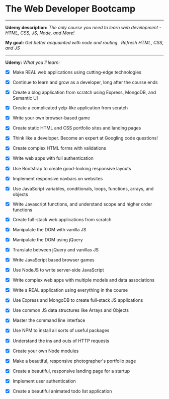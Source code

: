 # The Web Developer Bootcamp

***

**Udemy description:** _The only course you need to learn web development - HTML, CSS, JS, Node, and More!_

**My goal:** _Get better acquainted with node and routing.  Refresh HTML, CSS, and JS_

***

**Udemy:** _What you'll learn:_
- [x] Make REAL web applications using cutting-edge technologies
- [x] Continue to learn and grow as a developer, long after the course ends
- [x] Create a blog application from scratch using Express, MongoDB, and Semantic UI
- [x] Create a complicated yelp-like application from scratch
- [x] Write your own browser-based game
- [x] Create static HTML and CSS portfolio sites and landing pages
- [x] Think like a developer. Become an expert at Googling code questions!
- [x] Create complex HTML forms with validations
- [x] Write web apps with full authentication
- [x] Use Bootstrap to create good-looking responsive layouts
- [x] Implement responsive navbars on websites
- [x] Use JavaScript variables, conditionals, loops, functions, arrays, and objects
- [x] Write Javascript functions, and understand scope and higher order functions
- [x] Create full-stack web applications from scratch
- [x] Manipulate the DOM with vanilla JS
- [x] Manipulate the DOM using jQuery
- [x] Translate between jQuery and vanillas JS
- [x] Write JavaScript based browser games
- [x] Use NodeJS to write server-side JavaScript
- [x] Write complex web apps with multiple models and data associations
- [x] Write a REAL application using everything in the course
- [x] Use Express and MongoDB to create full-stack JS applications
- [x] Use common JS data structures like Arrays and Objects
- [x] Master the command line interface
- [x] Use NPM to install all sorts of useful packages
- [x] Understand the ins and outs of HTTP requests
- [x] Create your own Node modules
- [x] Make a beautiful, responsive photographer's portfolio page
- [x] Create a beautiful, responsive landing page for a startup
- [x] Implement user authentication
- [x] Create a beautiful animated todo list application


 
